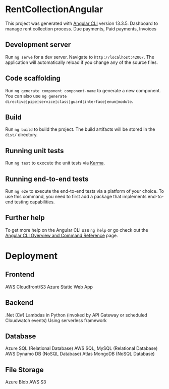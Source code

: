 # RentCollectionAngular

This project was generated with [Angular CLI](https://github.com/angular/angular-cli) version 13.3.5.
Dashboard to manage rent collection process. Due payments, Paid payments, Invoices

## Development server

Run `ng serve` for a dev server. Navigate to `http://localhost:4200/`. The application will automatically reload if you change any of the source files.

## Code scaffolding

Run `ng generate component component-name` to generate a new component. You can also use `ng generate directive|pipe|service|class|guard|interface|enum|module`.

## Build

Run `ng build` to build the project. The build artifacts will be stored in the `dist/` directory.

## Running unit tests

Run `ng test` to execute the unit tests via [Karma](https://karma-runner.github.io).

## Running end-to-end tests

Run `ng e2e` to execute the end-to-end tests via a platform of your choice. To use this command, you need to first add a package that implements end-to-end testing capabilities.

## Further help

To get more help on the Angular CLI use `ng help` or go check out the [Angular CLI Overview and Command Reference](https://angular.io/cli) page.


# Deployment

## Frontend
AWS Cloudfront/S3 
Azure Static Web App

## Backend
.Net (C#)
Lambdas in Python (invoked by API Gateway or scheduled Cloudwatch events) Using serverless framework

## Database
Azure SQL (Relational Database)
AWS SQL, MySQL (Relational Database)
AWS Dynamo DB (NoSQL Database)
Atlas MongoDB (NoSQL Database)

## File Storage
Azure Blob
AWS S3
